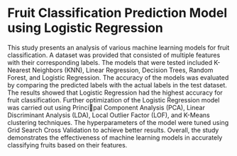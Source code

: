 # **Fruit Classification Prediction Model using Logistic Regression** 

This study presents an analysis of various machine 
learning models for fruit classification. A dataset was provided 
that consisted of multiple features with their corresponding 
labels. The models that were tested included K-Nearest Neighbors 
(KNN), Linear Regression, Decision Trees, Random Forest, and 
Logistic Regression. The accuracy of the models was evaluated 
by comparing the predicted labels with the actual labels in the 
test dataset. The results showed that Logistic Regression had 
the highest accuracy for fruit classification. Further optimization 
of the Logistic Regression model was carried out using Principal Component Analysis (PCA), Linear Discriminant Analysis 
(LDA), Local Outlier Factor (LOF), and K-Means clustering 
techniques. The hyperparameters of the model were tuned using 
Grid Search Cross Validation to achieve better results. Overall, 
the study demonstrates the effectiveness of machine learning 
models in accurately classifying fruits based on their features.
